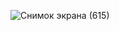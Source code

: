 ![Снимок экрана (615)](https://github.com/Evgenij-Nekrasov/Marvel_heroes/assets/137310332/c46e3efe-b5af-4dab-a3be-b34ba44f2f85)
